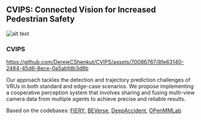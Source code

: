 ## CVIPS: Connected Vision for Increased Pedestrian Safety

![alt text](https://github.com/DerejeCShenkut/CVIPS/figs/Scenario1.png)
### CVIPS


https://github.com/DerejeCShenkut/CVIPS/assets/70086767/8fe63140-2484-45d6-8ece-0a5abfdb3d8b


Our approach tackles the detection and trajectory prediction challenges of VRUs in both standard and edge-case scenarios. We propose implementing a cooperative perception system that involves sharing and fusing multi-view camera data from multiple agents to achieve precise and reliable results. 

Based on the codebases: [FIERY](https://github.com/wayveai/fiery), [BEVerse](https://github.com/zhangyp15/BEVerse), [DeepAccident](https://github.com/tianqi-wang1996/DeepAccident), [OPenMMLab](https://github.com/open-mmlab)
